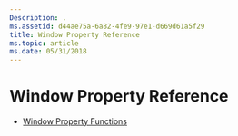 ```yaml
---
Description: .
ms.assetid: d44ae75a-6a82-4fe9-97e1-d669d61a5f29
title: Window Property Reference
ms.topic: article
ms.date: 05/31/2018
---
```


# Window Property Reference

-   [Window Property Functions](window-property-functions.md)

 

 



